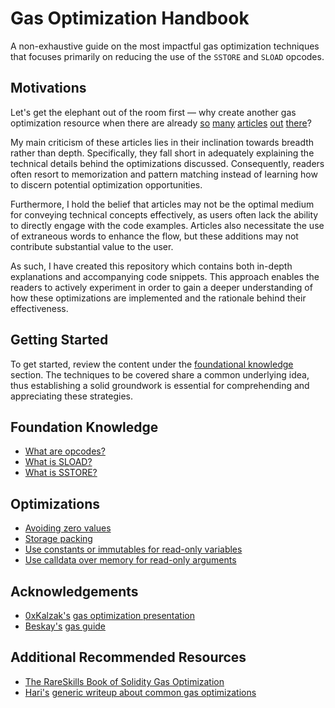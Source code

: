# Gas Optimization Handbook

A non-exhaustive guide on the most impactful gas optimization techniques that focuses primarily on reducing the use of the `SSTORE` and `SLOAD` opcodes.

## Motivations

Let's get the elephant out of the room first — why create another gas optimization resource when there are already [so](https://www.alchemy.com/overviews/solidity-gas-optimization) [many](https://hacken.io/discover/solidity-gas-optimization/) [articles](https://www.infuy.com/blog/7-simple-ways-to-optimize-gas-in-solidity-smart-contracts/) [out](https://betterprogramming.pub/solidity-gas-optimizations-and-tricks-2bcee0f9f1f2) [there](https://0xmacro.com/blog/solidity-gas-optimizations-cheat-sheet/)?

My main criticism of these articles lies in their inclination towards breadth rather than depth. Specifically, they fall short in adequately explaining the technical details behind the optimizations discussed. Consequently, readers often resort to memorization and pattern matching instead of learning how to discern potential optimization opportunities.

Furthermore, I hold the belief that articles may not be the optimal medium for conveying technical concepts effectively, as users often lack the ability to directly engage with the code examples. Articles also necessitate the use of extraneous words to enhance the flow, but these additions may not contribute substantial value to the user.

As such, I have created this repository which contains both in-depth explanations and accompanying code snippets. This approach enables the readers to actively experiment in order to gain a deeper understanding of how these optimizations are implemented and the rationale behind their effectiveness.

## Getting Started

To get started, review the content under the [foundational knowledge](#foundation-knowledge) section. The techniques to be covered share a common underlying idea, thus establishing a solid groundwork is essential for comprehending and appreciating these strategies.

## Foundation Knowledge

- [What are opcodes?](./src/core/opcodes/README.md)
- [What is SLOAD?](./src/core/sload/README.md)
- [What is SSTORE?](./src/core/sstore/README.md)

## Optimizations

- [Avoiding zero values](./src/optimizations/avoid-zero-value/README.md)
- [Storage packing](./src/optimizations/storage-packing/)
- [Use constants or immutables for read-only variables](./src/optimizations/constants-and-immutables/README.md)
- [Use calldata over memory for read-only arguments](./src/optimizations/calldata-vs-memory/README.md)
<!-- - Cache variables that are used multiple times
- Prefer mappings over arrays
- Consider avoiding storage all together
- Keep strings less than 32 bytes <- is this an mload saving or sload saving?
- Consider storage pointers over memory <- how does this work? test it! https://www.youtube.com/watch?v=Zi4BANKFNP8
- Use access lists -->

## Acknowledgements

- [0xKalzak's](https://twitter.com/0xKalzak) [gas optimization presentation](https://snappify.com/view/f9a681c7-834c-467e-b34d-5ad443a893f2)
- [Beskay's](https://twitter.com/beskay0x) [gas guide](https://github.com/beskay/gas-guide)

## Additional Recommended Resources

- [The RareSkills Book of Solidity Gas Optimization](https://www.rareskills.io/post/gas-optimization)
- [Hari's](https://twitter.com/_hrkrshnn) [generic writeup about common gas optimizations](https://gist.github.com/hrkrshnn/ee8fabd532058307229d65dcd5836ddc)
